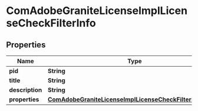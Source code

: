 

# ComAdobeGraniteLicenseImplLicenseCheckFilterInfo

## Properties

Name | Type | Description | Notes
------------ | ------------- | ------------- | -------------
**pid** | **String** |  |  [optional]
**title** | **String** |  |  [optional]
**description** | **String** |  |  [optional]
**properties** | [**ComAdobeGraniteLicenseImplLicenseCheckFilterProperties**](ComAdobeGraniteLicenseImplLicenseCheckFilterProperties.md) |  |  [optional]



